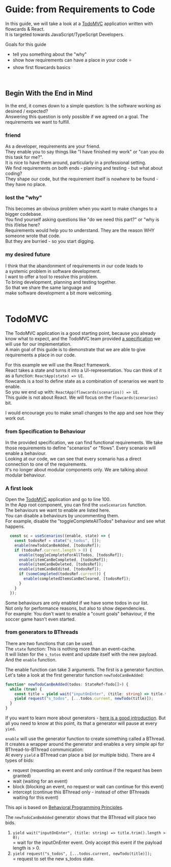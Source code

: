 # Guide: from Requirements to Code

In this guide, we will take a look at a [TodoMVC](https://codesandbox.io/s/todomvc-final-qnfjr?file=/src/App.tsx) application written with flowcards & React.<br/>
It is targeted towards JavaScript/TypeScript Developers.<br/>

Goals for this guide
- tell you something about the "why"
- show how requirements can have a place in your code ⭐
- show first flowcards basics
<br/>

## Begin With the End in Mind

In the end, it comes down to a simple question: Is the software working as desined / expected?<br/>
Answering this question is only possible if we agreed on a goal. The requirements we want to fulfill.<br/>

### friend

As a developer, requirements are your friend.<br/>
They enable you to say things like "I have finished my work" or "can you do this task for me?".<br/>
It is nice to have them around, particularly in a professional setting.<br/>
We find requirements on both ends - planning and testing - but what about coding?<br/>
They shape our code, but the requirement itself is nowhere to be found - they have no place.<br/>

### lost the "why"

This becomes an obvious problem when you want to make changes to a bigger codebase.<br/>
You find yourself asking questions like "do we need this part?" or "why is this if/else here?<br/>
Requirements would help you to understand. They are the reason WHY someone wrote that code.<br/>
But they are burried - so you start digging.<br/>

### my desired future

I think that the abandonment of requirements in our code leads to<br/> 
a systemic problem in software development.<br/>
I want to offer a tool to resolve this problem.<br/>
To bring development, planning and testing together.<br/>
So that we share the same language and<br/> 
make software development a bit more welcoming.<br/>
<br/>

# TodoMVC

The TodoMVC application is a good starting point, because you already know what to expect, and the TodoMVC team provided [a specification](https://github.com/tastejs/todomvc/blob/master/app-spec.md#functionality) we will use for our implementation.<br/>
A main goal of this guide is to demonstrate that we are able to give requirements a place in our code.<br/>

For this example we will use the React framework.<br>
React takes a state and turns it into a UI-representation. You can think of it as a function: `ReactApp(state) => UI`.<br/>
flowcards is a tool to define state as a combination of scenarios we want to enable.<br/>
So you we end up with: `ReactApp(flowcards(scenarios)) => UI`.<br/>
This guide is not about React. We will focus on the `flowcards(scenarios)` bit.<br/>

I would encourage you to make small changes to the app and see how they work out.<br/>

### from Specification to Behaviour
In the provided specification, we can find functional requirements. We take those requirements to define "scenarios" or "flows". Every scenario will enable a behaviour.<br/>
Looking at our code, we can see that every scenario has a direct connection to one of the requirements.<br/>
It's no longer about modular components only. We are talking about modular behaviour.<br/>

### A first look

Open the [TodoMVC](https://codesandbox.io/s/todomvc-final-qnfjr) application and go to line 100.<br/>
In the App root component, you can find the `useScenarios` function.<br/>
The behaviours we want to enable are listed here.<br/>
You can disable a behaviours by uncommenting them.<br/>
For example, disable the "toggleCompleteAllTodos" behaviour and see what happens.<br/>

```ts
  const sc = useScenarios((enable, state) => {
    const todosRef = state("s_todos", []);
    enable(newTodoCanBeAdded, [todosRef]);
    if (todosRef.current.length > 0) {
      enable(toggleCompleteForAllTodos, [todosRef]);
      enable(itemCanBeCompleted, [todosRef]);
      enable(itemCanBeDeleted, [todosRef]);
      enable(itemCanBeEdited, [todosRef]);
      if (someCompleted(todosRef.current)) {
        enable(completedItemsCanBeCleared, [todosRef]);
      }
    }
  });

```
Some behaviours are only enabled if we have some todos in our list.<br/>
Not only for performance reasons, but also to show dependencies.<br/>
For example: You don't want to enable a "count goals" behaviour, if the soccer game hasn't even started.<br/>

### from generators to BThreads
There are two functions that can be used.<br/>
The `state` function: This is nothing more than an event-cache.<br/>
It will listen for the `s_totos` event and update itself with the new payload.<br/>
And the `enable` function.<br/>

The enable function can take 3 arguments. The first is a generator function.<br/>
Let's take a look at the first generator function `newTodoCanBeAdded`:
```ts
function* newTodoCanBeAdded(todos: StateRef<Todo[]>) {
  while (true) {
    const title = yield wait("inputOnEnter", (title: string) => title.trim().length > 0);
    yield request("s_todos", [...todos.current, newTodo(title)]);
  }
}
```
If you want to learn more about generators - [here is a good introduction](https://medium.com/dailyjs/a-simple-guide-to-understanding-javascript-es6-generators-d1c350551950). But all you need to know at this point, its that a generator will pause at every `yied`.<br/>

`enable` will use the generator function to create something called a BThread.<br/>
It creates a wrapper around the generator and enables a very simple api for BThread-to-BThread communication:<br/>
At every `yield` a BThread can place a bid (or multiple bids). There are 4 types of bids:
- request  (requesting an event and only continue if the request has been granted)
- wait (waiting for an event)
- block (blocking an event, no request or wait can continue for this event)
- intercept (continue this BThread only - instead of other BThreads waiting for this event)

This api is based on [Behavioral Programming Principles](http://www.wisdom.weizmann.ac.il/~bprogram/more.html).<br/>

The `newTodoCanBeAdded` generator shows that the BThread will place two bids.<br/>
1. `yield wait("inputOnEnter", (title: string) => title.trim().length > 0);`<br/>
   = wait for the inputOnEnter event. Only accept this event if the payload length is > 0.
2. `yield request("s_todos", [...todos.current, newTodo(title)]);`<br/>
   = request to set the new s_todos state.

